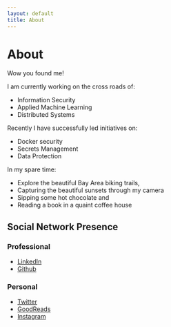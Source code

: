 ```yaml
---
layout: default
title: About
---
```


# [](#header-1)About

Wow you found me! 

I am currently working on the cross roads of:
- Information Security
- Applied Machine Learning
- Distributed Systems

Recently I have successfully led initiatives on:
- Docker security
- Secrets Management 
- Data Protection

In my spare time:
- Explore the beautiful Bay Area biking trails, 
- Capturing the beautiful sunsets through my camera
- Sipping some hot chocolate and
- Reading a book in a quaint coffee house

## [](#header-2)Social Network Presence

### [](#header-3)Professional 
* [LinkedIn](https://www.linkedin.com/in/pushkardj/)
* [Github](https://github.com/PushkarJ)

### [](#header-3)Personal 
* [Twitter](https://twitter.com/PuDiJoglekar)
* [GoodReads](https://www.goodreads.com/user/show/62575989-pushkar-joglekar)
* [Instagram](https://www.instagram.com/pdjclicks/)

